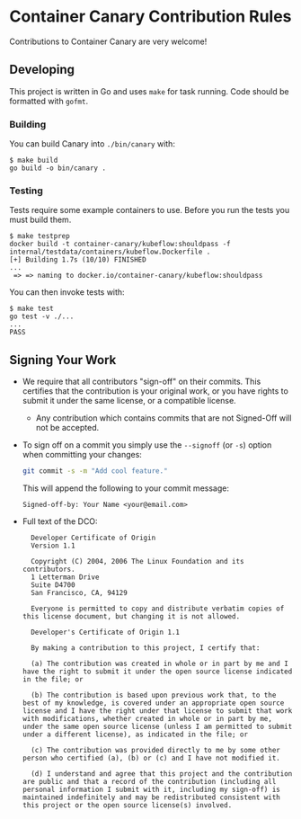 # Container Canary Contribution Rules

Contributions to Container Canary are very welcome!

## Developing

This project is written in Go and uses `make` for task running. Code should be formatted with `gofmt`.

### Building

You can build Canary into `./bin/canary` with:

```shell
$ make build
go build -o bin/canary .
```

### Testing

Tests require some example containers to use. Before you run the tests you must build them.

```console
$ make testprep
docker build -t container-canary/kubeflow:shouldpass -f internal/testdata/containers/kubeflow.Dockerfile .
[+] Building 1.7s (10/10) FINISHED
...
 => => naming to docker.io/container-canary/kubeflow:shouldpass
 ```

You can then invoke tests with:

```shell
$ make test
go test -v ./...
...
PASS
```

## Signing Your Work

* We require that all contributors "sign-off" on their commits. This certifies that the contribution is your original work, or you have rights to submit it under the same license, or a compatible license.

  * Any contribution which contains commits that are not Signed-Off will not be accepted.

* To sign off on a commit you simply use the `--signoff` (or `-s`) option when committing your changes:

  ```bash
  git commit -s -m "Add cool feature."
  ```

  This will append the following to your commit message:

  ```
  Signed-off-by: Your Name <your@email.com>
  ```

* Full text of the DCO:

  ```
    Developer Certificate of Origin
    Version 1.1

    Copyright (C) 2004, 2006 The Linux Foundation and its contributors.
    1 Letterman Drive
    Suite D4700
    San Francisco, CA, 94129

    Everyone is permitted to copy and distribute verbatim copies of this license document, but changing it is not allowed.
  ```

  ```
    Developer's Certificate of Origin 1.1

    By making a contribution to this project, I certify that:

    (a) The contribution was created in whole or in part by me and I have the right to submit it under the open source license indicated in the file; or

    (b) The contribution is based upon previous work that, to the best of my knowledge, is covered under an appropriate open source license and I have the right under that license to submit that work with modifications, whether created in whole or in part by me, under the same open source license (unless I am permitted to submit under a different license), as indicated in the file; or

    (c) The contribution was provided directly to me by some other person who certified (a), (b) or (c) and I have not modified it.

    (d) I understand and agree that this project and the contribution are public and that a record of the contribution (including all personal information I submit with it, including my sign-off) is maintained indefinitely and may be redistributed consistent with this project or the open source license(s) involved.
  ```
